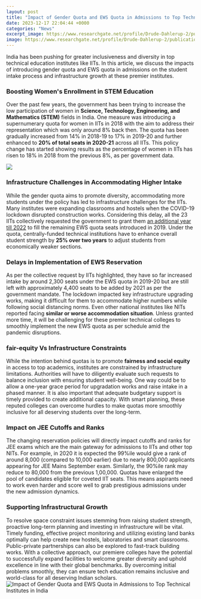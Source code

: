 ```yaml
---
layout: post
title: "Impact of Gender Quota and EWS Quota in Admissions to Top Technical Institutes in India"
date: 2023-12-17 22:04:44 +0000
categories: "News"
excerpt_image: https://www.researchgate.net/profile/Drude-Dahlerup-2/publication/238712759/figure/fig1/AS:766923373559808@1559860189414/Figure-1-Trends-in-the-global-spread-of-gender-quota-laws-since-1990_Q320.jpg
image: https://www.researchgate.net/profile/Drude-Dahlerup-2/publication/238712759/figure/fig1/AS:766923373559808@1559860189414/Figure-1-Trends-in-the-global-spread-of-gender-quota-laws-since-1990_Q320.jpg
---
```


India has been pushing for greater inclusiveness and diversity in top technical education institutes like IITs. In this article, we discuss the impacts of introducing gender quota and EWS quota in admissions on the student intake process and infrastructure growth at these premier institutes.  
### Boosting Women's Enrollment in STEM Education
Over the past few years, the government has been trying to increase the low participation of women in **Science, Technology, Engineering, and Mathematics (STEM)** fields in India. One measure was introducing a supernumerary quota for women in IITs in 2018 with the aim to address their representation which was only around 8% back then. The quota has been gradually increased from 14% in 2018-19 to 17% in 2019-20 and further enhanced to **20% of total seats in 2020-21** across all IITs. This policy change has started showing results as the percentage of women in IITs has risen to 18% in 2018 from the previous 8%, as per government data. 

![](https://environmental-conscience.com/wp-content/uploads/2020/07/gender-quota-pros-cons.png)
### Infrastructure Challenges in Accommodating Higher Intake 
While the gender quota aims to promote diversity, accommodating more students under the policy has led to infrastructure challenges for the IITs. Many institutes were expanding classrooms and hostels when the COVID-19 lockdown disrupted construction works. Considering this delay, all the 23 IITs collectively requested the government to grant them [an additional year till 2022](https://yt.io.vn/collection/abril) to fill the remaining EWS quota seats introduced in 2019. Under the quota, centrally-funded technical institutions have to enhance overall student strength by **25% over two years** to adjust students from economically weaker sections. 
### Delays in Implementation of EWS Reservation
As per the collective request by IITs highlighted, they have so far increased intake by around 2,300 seats under the EWS quota in 2019-20 but are still left with approximately 4,400 seats to be added by 2021 as per the government mandate. The lockdown impacted key infrastructure upgrading works, making it difficult for them to accommodate higher numbers while following social distancing norms. Even other national institutes like NITs reported facing **similar or worse accommodation situation**. Unless granted more time, it will be challenging for these premier technical colleges to smoothly implement the new EWS quota as per schedule amid the pandemic disruptions.
### fair-equity Vs Infrastructure Constraints 
While the intention behind quotas is to promote **fairness and social equity** in access to top academics, institutes are constrained by infrastructure limitations. Authorities will have to diligently evaluate such requests to balance inclusion with ensuring student well-being. One way could be to allow a one-year grace period for upgradation works and raise intake in a phased manner. It is also important that adequate budgetary support is timely provided to create additional capacity. With smart planning, these reputed colleges can overcome hurdles to make quotas more smoothly inclusive for all deserving students over the long-term.
### Impact on JEE Cutoffs and Ranks 
The changing reservation policies will directly impact cutoffs and ranks for JEE exams which are the main gateway for admissions to IITs and other top NITs. For example, in 2020 it is expected the 99%ile would give a rank of around 8,000 (compared to 10,000 earlier) due to nearly 800,000 applicants appearing for JEE Mains September exam. Similarly, the 90%ile rank may reduce to 80,000 from the previous 1,00,000. Quotas have enlarged the pool of candidates eligible for coveted IIT seats. This means aspirants need to work even harder and score well to grab prestigious admissions under the new admission dynamics.
### Supporting Infrastructural Growth  
To resolve space constraint issues stemming from raising student strength, proactive long-term planning and investing in infrastructure will be vital. Timely funding, effective project monitoring and utilizing existing land banks optimally can help create new hostels, laboratories and smart classrooms. Public-private partnerships can also be explored to fast-track building works. With a collective approach, our premiere colleges have the potential to successfully expand facilities to welcome greater diversity and uphold excellence in line with their global benchmarks. By overcoming initial problems smoothly, they can ensure tech education remains inclusive and world-class for all deserving Indian scholars.
![Impact of Gender Quota and EWS Quota in Admissions to Top Technical Institutes in India](https://www.researchgate.net/profile/Drude-Dahlerup-2/publication/238712759/figure/fig1/AS:766923373559808@1559860189414/Figure-1-Trends-in-the-global-spread-of-gender-quota-laws-since-1990_Q320.jpg)